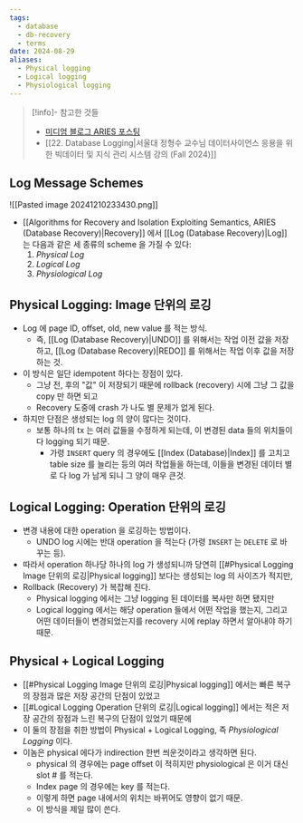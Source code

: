 ```yaml
---
tags:
  - database
  - db-recovery
  - terms
date: 2024-08-29
aliases:
  - Physical logging
  - Logical logging
  - Physiological logging
---
```

> [!info]- 참고한 것들
> - [미디엄 블로그 ARIES 포스팅](https://medium.com/@vikas.singh_67409/algorithms-for-recovery-and-isolation-exploiting-semantics-aries-d904765fb9b8)
> - [[22. Database Logging|서울대 정형수 교수님 데이터사이언스 응용을 위한 빅데이터 및 지식 관리 시스템 강의 (Fall 2024)]]

## Log Message Schemes

![[Pasted image 20241210233430.png]]

- [[Algorithms for Recovery and Isolation Exploiting Semantics, ARIES (Database Recovery)|Recovery]] 에서 [[Log (Database Recovery)|Log]] 는 다음과 같은 세 종류의 scheme 을 가질 수 있다:
	1) *Physical Log*
	2) *Logical Log*
	3) *Physiological Log*

## Physical Logging: Image 단위의 로깅

- Log 에 page ID, offset, old, new value 를 적는 방식.
	- 즉, [[Log (Database Recovery)|UNDO]] 를 위해서는 작업 이전 값을 저장하고, [[Log (Database Recovery)|REDO]] 를 위해서는 작업 이후 값을 저장하는 것.
- 이 방식은 일단 idempotent 하다는 장점이 있다.
	- 그냥 전, 후의 "값" 이 저장되기 때문에 rollback (recovery) 시에 그냥 그 값을 copy 만 하면 되고
	- Recovery 도중에 crash 가 나도 별 문제가 없게 된다.
- 하지만 단점은 생성되는 log 의 양이 많다는 것이다.
	- 보통 하나의 tx 는 여러 값들을 수정하게 되는데, 이 변경된 data 들의 위치들이 다 logging 되기 때문.
		- 가령 `INSERT` query 의 경우에도 [[Index (Database)|Index]] 를 고치고 table size 를 늘리는 등의 여러 작업들을 하는데, 이들을 변경된 데이터 별로 다 log 가 남게 되니 그 양이 매우 큰것.

## Logical Logging: Operation 단위의 로깅

- 변경 내용에 대한 operation 을 로깅하는 방법이다.
	- UNDO log 시에는 반대 operation 을 적는다 (가령 `INSERT` 는 `DELETE` 로 바꾸는 등).
- 따라서 operation 하나당 하나의 log 가 생성되니까 당연히 [[#Physical Logging Image 단위의 로깅|Physical logging]] 보다는 생성되는 log 의 사이즈가 적지만,
- Rollback (Recovery) 가 복잡해 진다.
	- Physical logging 에서는 그냥 logging 된 데이터를 복사만 하면 됐지만
	- Logical logging 에서는 해당 operation 들에서 어떤 작업을 했는지, 그리고 어떤 데이터들이 변경되었는지를 recovery 시에 replay 하면서 알아내야 하기 때문.

## Physical + Logical Logging

- [[#Physical Logging Image 단위의 로깅|Physical logging]] 에서는 빠른 복구의 장점과 많은 저장 공간의 단점이 있었고
- [[#Logical Logging Operation 단위의 로깅|Logical logging]] 에서는 적은 저장 공간의 장점과 느린 복구의 단점이 있었기 때문에
- 이 둘의 장점을 취한 방법이 Physical + Logical Logging, 즉 *Physiological Logging* 이다.
- 이놈은 physical 에다가 indirection 한번 씌운것이라고 생각하면 된다.
	- physical 의 경우에는 page offset 이 적히지만 physiological 은 이거 대신 slot # 를 적는다.
	- Index page 의 경우에는 key 를 적는다.
	- 이렇게 하면 page 내에서의 위치는 바뀌어도 영향이 없기 때문.
	- 이 방식을 제일 많이 쓴다.